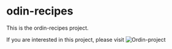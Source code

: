 # odin-recipes
This is the ordin-recipes project.

If you are interested in this project, please visit ![Ordin-project]('https://www.theodinproject.com/paths/foundations/courses/foundations/lessons/recipes')

